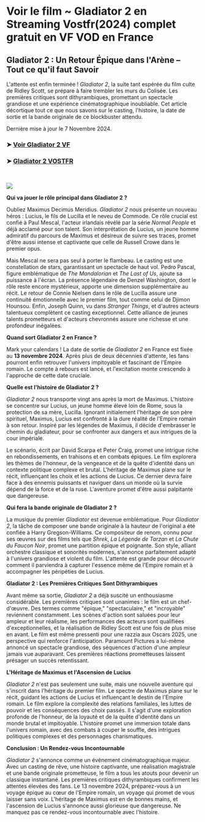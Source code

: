 # Voir le film ~ Gladiator 2 en Streaming Vostfr(2024) complet gratuit en VF VOD en France

## Gladiator 2 : Un Retour Épique dans l'Arène – Tout ce qu'il faut Savoir

L'attente est enfin terminée !  *Gladiator 2*, la suite tant espérée du film culte de Ridley Scott, se prépare à faire trembler les murs du Colisée.  Les premières critiques sont dithyrambiques, promettant un spectacle grandiose et une expérience cinématographique inoubliable.  Cet article décortique tout ce que nous savons sur le casting, l'histoire, la date de sortie et la bande originale de ce blockbuster attendu.

Dernière mise à jour le 7 Novembre 2024.

### ➤ [Voir Gladiator 2 VF](https://vostfrgratuitenfrance.blogspot.com/2024/11/gladiator-2-en-vostfr-france-gratuit.html)


### ➤ [Gladiator 2 VOSTFR](https://vostfrgratuitenfrance.blogspot.com/2024/11/gladiator-2-en-vostfr-france-gratuit.html)

</br>
<p dir="auto"><a href="https://vostfrgratuitenfrance.blogspot.com/2024/11/gladiator-2-en-vostfr-france-gratuit.html" title="PLAY NOW" rel="nofollow"><img src="https://i.imgur.com/jhNGoEt.gif" style="max-width: 100%;"></a></p>

**Qui va jouer le rôle principal dans Gladiator 2 ?**

Oubliez Maximus Decimus Meridius.  *Gladiator 2*  nous présente un nouveau héros : Lucius, le fils de Lucilla et le neveu de Commode.  Ce rôle crucial est confié à Paul Mescal, l'acteur irlandais révélé par la série *Normal People* et déjà acclamé pour son talent.  Son interprétation de Lucius, un jeune homme admiratif du parcours de Maximus et désireux de suivre ses traces, promet d'être aussi intense et captivante que celle de Russell Crowe dans le premier opus.

Mais Mescal ne sera pas seul à porter le flambeau.  Le casting est une constellation de stars, garantissant un spectacle de haut vol.  Pedro Pascal, figure emblématique de *The Mandalorian* et *The Last of Us*,  ajoute sa puissance à l'écran.  La présence légendaire de Denzel Washington, dont le rôle reste encore mystérieux, apporte une dimension supplémentaire au récit.  Le retour de Connie Nielsen dans le rôle de Lucilla assure une continuité émotionnelle avec le premier film,  tout comme celui de Djimon Hounsou.  Enfin, Joseph Quinn, vu dans *Stranger Things*, et d'autres acteurs talentueux complètent ce casting exceptionnel.  Cette alliance de jeunes talents prometteurs et d'acteurs chevronnés assure une richesse et une profondeur inégalées.

**Quand sort Gladiator 2 en France ?**

Mark your calendars !  La date de sortie de *Gladiator 2* en France est fixée au **13 novembre 2024**.  Après plus de deux décennies d'attente, les fans pourront enfin retrouver l'univers impitoyable et fascinant de l'Empire romain.  Le compte à rebours est lancé, et l'excitation monte crescendo à l'approche de cette date cruciale.


**Quelle est l'histoire de Gladiator 2 ?**

*Gladiator 2*  nous transporte vingt ans après la mort de Maximus.  L'histoire se concentre sur Lucius,  un jeune homme élevé loin de Rome,  sous la protection de sa mère, Lucilla.  Ignorant initialement l'héritage de son père spirituel, Maximus, Lucius est confronté à la dure réalité de l'Empire romain à son retour.  Inspiré par les légendes de Maximus, il décide d'embrasser le chemin du gladiateur,  pour se confronter aux dangers et aux intrigues de la cour impériale.

Le scénario, écrit par David Scarpa et Peter Craig, promet une intrigue riche en rebondissements,  en trahisons et en combats épiques.  Le film explorera les thèmes de l'honneur, de la vengeance et de la quête d'identité dans un contexte politique complexe et brutal.  L'héritage de Maximus plane sur le récit,  influençant les choix et les actions de Lucius.  Ce dernier devra faire face à des ennemis puissants et naviguer dans un monde où la survie dépend de la force et de la ruse.  L'aventure promet d'être aussi palpitante que dangereuse.


**Qui fera la bande originale de Gladiator 2 ?**

La musique du premier *Gladiator* est devenue emblématique.  Pour *Gladiator 2*,  la tâche de composer une bande originale à la hauteur de l'original a été confiée à Harry Gregson-Williams.  Ce compositeur de renom, connu pour ses œuvres sur des films tels que *Shrek*, *La Légende de Tarzan* et *La Chute du Faucon Noir*,  promet une partition épique et poignante.  Son style, alliant orchestre classique et sonorités modernes,  s'annonce parfaitement adapté à l'univers grandiose et violent du film.  L'attente est grande pour découvrir comment il parviendra à capturer l'essence même de l'Empire romain et à accompagner les péripéties de Lucius.


**Gladiator 2 : Les Premières Critiques Sont Dithyrambiques**

Avant même sa sortie, *Gladiator 2*  a déjà suscité un enthousiasme considérable.  Les premières critiques sont unanimes : le film est un chef-d'œuvre.  Des termes comme "épique," "spectaculaire," et "incroyable" reviennent constamment.  Les scènes d'action sont saluées pour leur ampleur et leur réalisme,  les performances des acteurs sont qualifiées d'exceptionnelles, et la réalisation de Ridley Scott est une fois de plus mise en avant.  Le film est même pressenti pour une razzia aux Oscars 2025,  une perspective qui renforce l'anticipation.  Paramount Pictures a lui-même annoncé un spectacle grandiose,  des séquences d'action d'une ampleur jamais vue auparavant.  Ces premières réactions prometteuses laissent présager un succès retentissant.


**L'Héritage de Maximus et l'Ascension de Lucius**

*Gladiator 2*  n'est pas seulement une suite, mais une nouvelle aventure qui s'inscrit dans l'héritage du premier film.  Le spectre de Maximus plane sur le récit,  guidant les actions de Lucius et influençant le destin de l'Empire romain.  Le film explore la complexité des relations familiales,  les luttes de pouvoir et les conséquences des choix passés.  Il s'agit d'une exploration profonde de l'honneur, de la loyauté et de la quête d'identité dans un monde brutal et impitoyable.  L'histoire promet une immersion totale dans l'univers romain,  avec des combats à couper le souffle, des intrigues politiques complexes et des personnages charismatiques.


**Conclusion : Un Rendez-vous Incontournable**

*Gladiator 2*  s'annonce comme un événement cinématographique majeur.  Avec un casting de rêve, une histoire captivante, une réalisation magistrale et une bande originale prometteuse, le film a tous les atouts pour devenir un classique instantané.  Les premières critiques dithyrambiques confirment les attentes élevées des fans.  Le 13 novembre 2024, préparez-vous à un voyage épique au cœur de l'Empire romain, un voyage qui promet de vous laisser sans voix.  L'héritage de Maximus est en de bonnes mains, et l'ascension de Lucius s'annonce aussi glorieuse que dangereuse.  Ne manquez pas ce rendez-vous incontournable avec l'histoire.
